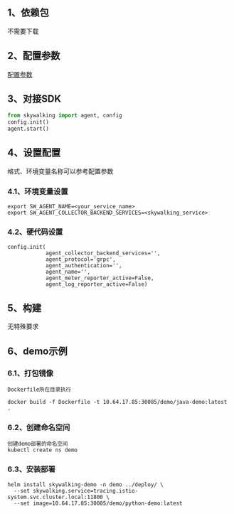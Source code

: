 ## 1、依赖包

不需要下载

## 2、配置参数

[配置参数](https://github.com/apache/skywalking-python/blob/master/docs/en/setup/Configuration.md)

## 3、对接SDK
```python
from skywalking import agent, config
config.init()
agent.start()
```

## 4、设置配置
格式、环境变量名称可以参考配置参数
### 4.1、环境变量设置
```shell
export SW_AGENT_NAME=<your_service_name>
export SW_AGENT_COLLECTOR_BACKEND_SERVICES=<skywalking_service>
```

### 4.2、硬代码设置
```
config.init(
            agent_collector_backend_services='',
            agent_protocol='grpc',
            agent_authentication='',
            agent_name='',
            agent_meter_reporter_active=False,
            agent_log_reporter_active=False)
```
## 5、构建

无特殊要求
## 6、demo示例

### 6.1、打包镜像
```
Dockerfile所在目录执行

docker build -f Dockerfile -t 10.64.17.85:30085/demo/java-demo:latest .
```
### 6.2、创建命名空间
```
创建demo部署的命名空间
kubectl create ns demo
```
### 6.3、安装部署
```
helm install skywalking-demo -n demo ../deploy/ \
  --set skywalking.service=tracing.istio-system.svc.cluster.local:11800 \
  --set image=10.64.17.85:30085/demo/python-demo:latest
```
